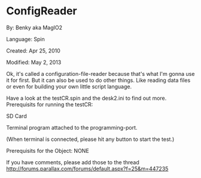 # ConfigReader

By: Benky aka MagIO2

Language: Spin

Created: Apr 25, 2010

Modified: May 2, 2013

Ok, it's called a configuration-file-reader because that's what I'm gonna use it for first. But it can also be used to do other things. Like reading data files or even for building your own little script language.

Have a look at the testCR.spin and the desk2.ini to find out more. Prerequisits for running the testCR:

SD Card

Terminal program attached to the programming-port.

(When terminal is connected, please hit any button to start the test.)

Prerequisits for the Object: NONE

If you have comments, please add those to the thread http://forums.parallax.com/forums/default.aspx?f=25&m=447235
